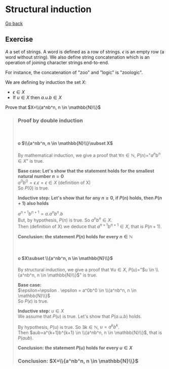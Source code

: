 # Structural induction

[Go back](..)

## Exercise

$A$ a set of strings. A word is defined as a row of strings. $\epsilon$ is an empty row (a word without string). We also define string concatenation which is an operation of joining character strings end-to-end.

For instance, the concatenation of "zoo" and "logic" is "zoologic".

We are defining by induction the set $X$:

* $\epsilon \in X$
* If $u \in X$ then $a.u.b \in X$

Prove that $X=\\{a^nb^n, n \in \mathbb{N}\\}$

<blockquote class="spoiler">

### Proof by double induction

<br>

#### o $\\{a^nb^n, n \in \mathbb{N}\\}\subset X$

By mathematical induction, we give a proof that $\forall n \in \mathbb{N}$, $P(n)=$"$a^nb^n \in X$" is true.

**Base case: Let's show that the statement holds for the smallest natural number $n=0$**
<br>
$a^0b^0=\epsilon . \epsilon = \epsilon \in X$ (definition of X)
<br>
So $P(0)$ is true.
 
**Inductive step: Let's show that for any $n\geq 0$, if $P(n)$ holds, then $P(n+1)$ also holds**

$a^{n+1}b^{n+1}=a.a^nb^n.b$
<br>
But, by hypothesis, $P(n)$ is true. So $a^nb^n \in X$.
<br>
Then (definition of X) we deduce that $a^{n+1}b^{n+1} \in X$, that is $P(n+1)$.

**Conclusion: the statement $P(n)$ holds for every $n \in \mathbb{N}$**

<br>

#### o $X\subset \\{a^nb^n, n \in \mathbb{N}\\}$

By structural induction, we give a proof that $\forall u \in X$, $P(u)=$"$u \in \\{a^nb^n, n \in \mathbb{N}\\}$" is true.

**Base case:**
<br>
$\epsilon=\epsilon . \epsilon = a^0b^0 \in \\{a^nb^n, n \in \mathbb{N}\\}$
<br>
So $P(\epsilon)$ is true.
 
**Inductive step:**
$u \in X$
<br>
We assume that $P(u)$ is true.
Let's show that $P(a.u.b)$ holds.

By hypothesis, $P(u)$ is true. So $\exists k \in \mathbb{N}$, $u=a^kb^k$. 
<br>
Then $aub=a^{k+1}b^{k+1} \in \\{a^nb^n, n \in \mathbb{N}\\}$, that is $P(aub)$.

**Conclusion: the statement $P(u)$ holds for every $u \in X$**

### Conclusion: $X=\\{a^nb^n, n \in \mathbb{N}\\}$

</blockquote>
